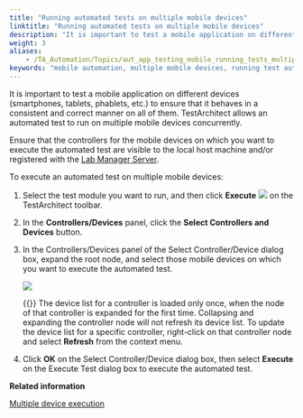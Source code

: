 ```yaml
--- 
title: "Running automated tests on multiple mobile devices"
linktitle: "Running automated tests on multiple mobile devices"
description: "It is important to test a mobile application on different devices (smartphones, tablets, phablets, etc.) to ensure that it behaves in a consistent and correct manner on all of them. TestArchitect allows an automated test to run on multiple mobile devices concurrently."
weight: 3
aliases: 
    - /TA_Automation/Topics/aut_app_testing_mobile_running_tests_multiple_devices.html
keywords: "mobile automation, multiple mobile devices, running test automations"
---
```


It is important to test a mobile application on different devices \(smartphones, tablets, phablets, etc.\) to ensure that it behaves in a consistent and correct manner on all of them. TestArchitect allows an automated test to run on multiple mobile devices concurrently.

Ensure that the controllers for the mobile devices on which you want to execute the automated test are visible to the local host machine and/or registered with the [Lab Manager Server](/TA_Help/Topics/Lab_manager.html).

To execute an automated test on multiple mobile devices:

1.  Select the test module you want to run, and then click **Execute** ![](/images/TA_Automation/Images/btn.TAC_toolbar.Execute.png) on the TestArchitect toolbar.

2.  In the **Controllers/Devices** panel, click the **Select Controllers and Devices** button.

3.  In the Controllers/Devices panel of the Select Controller/Device dialog box, expand the root node, and select those mobile devices on which you want to execute the automated test.

    ![](/images/TA_Automation/Images/Select_multiple_mobile_devices.png)

    {{<tip>}} The device list for a controller is loaded only once, when the node of that controller is expanded for the first time. Collapsing and expanding the controller node will not refresh its device list. To update the device list for a specific controller, right-click on that controller node and select **Refresh** from the context menu.

4.  Click **OK** on the Select Controller/Device dialog box, then select **Execute** on the Execute Test dialog box to execute the automated test.





**Related information**  


[Multiple device execution](/TA_Help/Topics/Test_exec_multiple_device_execution.html)

